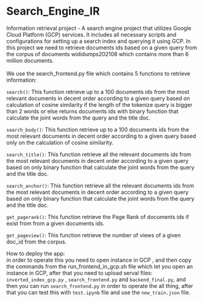 # Search_Engine_IR
Information retrieval project - A search engine project that utilizes Google Cloud Platform (GCP) services. It includes all necessary scripts and configurations for setting up a search index and querying it using GCP.
In this project we need to retrieve documents ids based on a given query from the corpus of documents wididumps202108 which contains more than 6 million documents.<br /><br />
We use the search_frontend.py file which contains 5 functions to retrieve information:<br />

`search()`: This function retrieve up to a 100  documents ids from the most relevant documents in decent order according to a given query based on calculation of cosine similarity if the length of the tokenize query is bigger than 2 words or else returns documents ids with binary function that calculate the joint words from the query and the title doc.<br />

`search_body()`: This function retrieve up to a 100  documents ids from the most relevant documents in decent order according to a given query based only on the calculation of cosine similarity.<br />

`search_title()`: This function retrieve all the relevant documents ids from the most relevant documents in decent order according to a given query based on only binary function that calculate the joint words from the query and the title doc.<br />

`search_anchor()`: This function retrieve all the relevant documents ids from the most relevant documents in decent order according to a given query based on only binary function that calculate the joint words from the query and the title doc.<br />

`get_pagerank()`: This function retrieve the Page Rank of documents ids if exist from from a given documents ids.<br />

`get_pageview()`: This function retrieve the number of views of a given doc_id from the corpus.<br />

How to deploy the app:<br />
in order to operate this you need to open instance in GCP , and then copy the commands from the run_frontend_in_gcp.sh file which let you open an instance in GCP, after that you need to upload serval files: `inverted_index_gcp.py` , `search_frontend.py` and `backend_final.py`, and then you can run `search_frontend.py` in order to operate the all thing, after that you can test this with `test.ipynb` file and use the `new_train.json` file. 
